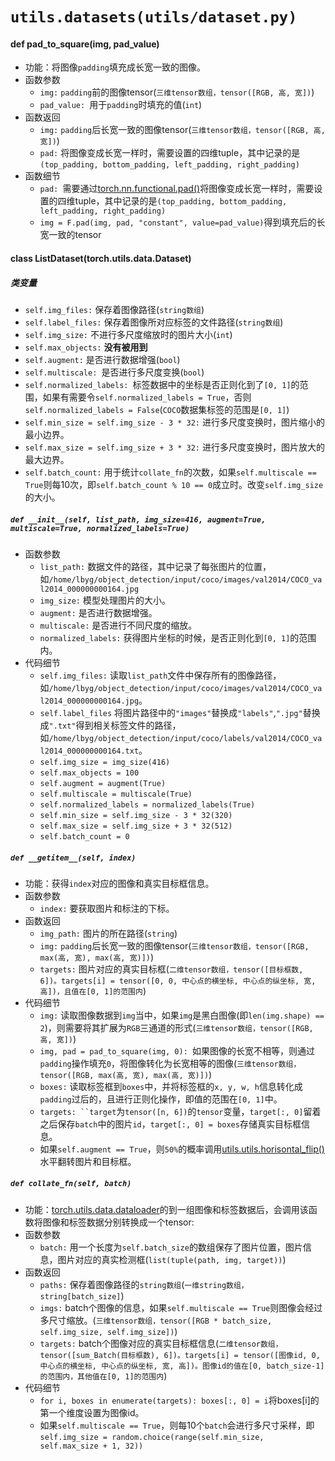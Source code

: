 # `utils.datasets(utils/dataset.py)`

#### def pad_to_square(img, pad_value)
- 功能：将图像`padding`填充成长宽一致的图像。
- 函数参数
  - `img:` `padding`前的图像tensor(`三维tensor数组，tensor([RGB, 高, 宽])`)
  - `pad_value: `用于`padding`时填充的值(`int`)
- 函数返回
  - `img:` `padding`后长宽一致的图像tensor(`三维tensor数组，tensor([RGB, 高, 宽])`)
  - `pad:` 将图像变成长宽一样时，需要设置的四维tuple，其中记录的是`(top_padding, bottom_padding, left_padding, right_padding)`
- 函数细节
  - `pad: `需要通过[torch.nn.functional.pad()][torch.nn.functional.pad]将图像变成长宽一样时，需要设置的四维tuple，其中记录的是`(top_padding, bottom_padding, left_padding, right_padding)`
  - `img = F.pad(img, pad, "constant", value=pad_value)`得到填充后的长宽一致的tensor

#### class ListDataset(torch.utils.data.Dataset)
##### 类变量
- `self.img_files:` 保存着图像路径(`string数组`)
- `self.label_files:` 保存着图像所对应标签的文件路径(`string数组`)
- `self.img_size:` 不进行多尺度缩放时的图片大小(`int`)
- `self.max_objects:` **没有被用到**
- `self.augment:` 是否进行数据增强(`bool`)
- `self.multiscale: `是否进行多尺度变换(`bool`)
- `self.normalized_labels: `标签数据中的坐标是否正则化到了`[0, 1]`的范围，如果有需要令`self.normalized_labels = True`，否则`self.normalized_labels = False`(`COCO`数据集标签的范围是`[0, 1]`)
- `self.min_size = self.img_size - 3 * 32:` 进行多尺度变换时，图片缩小的最小边界。
- `self.max_size = self.img_size + 3 * 32:` 进行多尺度变换时，图片放大的最大边界。
- `self.batch_count:` 用于统计`collate_fn`的次数，如果`self.multiscale == True`则每10次，即`self.batch_count % 10 == 0`成立时。改变`self.img_size`的大小。
##### `def __init__(self, list_path, img_size=416, augment=True, multiscale=True, normalized_labels=True)`
- 函数参数
  - `list_path:` 数据文件的路径，其中记录了每张图片的位置，如`/home/lbyg/object_detection/input/coco/images/val2014/COCO_val2014_000000000164.jpg`
  - `img_size:` 模型处理图片的大小。
  - `augment:` 是否进行数据增强。
  - `multiscale:` 是否进行不同尺度的缩放。
  - `normalized_labels:` 获得图片坐标的时候，是否正则化到`[0, 1]`的范围内。
- 代码细节
  - `self.img_files:` 读取`list_path`文件中保存所有的图像路径，如`/home/lbyg/object_detection/input/coco/images/val2014/COCO_val2014_000000000164.jpg`。
  - `self.label_files` 将图片路径中的`"images"`替换成`"labels"`,`".jpg"`替换成`".txt"`得到相关标签文件的路径，如`/home/lbyg/object_detection/input/coco/labels/val2014/COCO_val2014_000000000164.txt`。
  - `self.img_size = img_size(416)`
  - `self.max_objects = 100`
  - `self.augment = augment(True)`
  - `self.multiscale = multiscale(True)`
  - `self.normalized_labels = normalized_labels(True)`
  - `self.min_size = self.img_size - 3 * 32(320)`
  - `self.max_size = self.img_size + 3 * 32(512)`
  - `self.batch_count = 0`
##### `def __getitem__(self, index)`
- 功能：获得`index`对应的图像和真实目标框信息。
- 函数参数
  - `index:` 要获取图片和标注的下标。
- 函数返回
  - `img_path:` 图片的所在路径(`string`)
  - `img:` `padding`后长宽一致的图像tensor(`三维tensor数组，tensor([RGB, max(高, 宽), max(高, 宽)])`)
  - `targets:` 图片对应的真实目标框(`二维tensor数组，tensor([目标框数, 6])。targets[i] = tensor([0, 0, 中心点的横坐标, 中心点的纵坐标, 宽, 高])，且值在[0, 1]的范围内`)
- 代码细节
  - `img:` 读取图像数据到`img`当中，如果`img`是黑白图像(即`len(img.shape) == 2`)，则需要将其扩展为`RGB`三通道的形式(`三维tensor数组，tensor([RGB, 高, 宽])`)
  - `img, pad = pad_to_square(img, 0): `如果图像的长宽不相等，则通过`padding`操作填充`0`，将图像转化为长宽相等的图像(`三维tensor数组，tensor([RGB, max(高, 宽), max(高, 宽)])`)
  - `boxes:` 读取标签框到`boxes`中，并将标签框的`x, y, w, h`信息转化成`padding`过后的，且进行正则化操作，即值的范围在`[0, 1]`中。
  - `targets: ``target`为`tensor([n, 6])`的`tensor`变量，`target[:, 0]`留着之后保存`batch`中的图片`id`，`target[:, 0] = boxes`存储真实目标框信息。
  - 如果`self.augment == True`，则`50%`的概率调用[utils.utils.horisontal_flip()][utils.utils.horisontal_flip]水平翻转图片和目标框。
  
##### `def collate_fn(self, batch)`
- 功能：[torch.utils.data.dataloader]的到一组图像和标签数据后，会调用该函数将图像和标签数据分别转换成一个tensor:
- 函数参数
  - `batch:` 用一个长度为`self.batch_size`的数组保存了图片位置，图片信息，图片对应的真实检测框(`list(tuple(path, img, target))`)
- 函数返回
  - `paths:` 保存着图像路径的`string数组`(`一维string数组，string[batch_size]`)
  - `imgs:` batch个图像的信息，如果`self.multiscale == True`则图像会经过多尺寸缩放。(`三维tensor数组，tensor([RGB * batch_size, self.img_size, self.img_size])`)
  - `targets:` batch个图像对应的真实目标框信息(`二维tensor数组，tensor([sum_Batch(目标框数), 6])。targets[i] = tensor([图像id, 0, 中心点的横坐标, 中心点的纵坐标, 宽, 高])。图像id的值在[0, batch_size-1]的范围内，其他值在[0, 1]的范围内`)
- 代码细节
  - `for i, boxes in enumerate(targets): boxes[:, 0] = i`将boxes[i]的第一个维度设置为图像id。
  - 如果`self.multiscale == True`，则每10个`batch`会进行多尺寸采样，即`self.img_size = random.choice(range(self.min_size, self.max_size + 1, 32))`
  
[torch.utils.data.dataloader]:<https://pytorch.org/docs/stable/data.html>
[torch.nn.functional.pad]:<https://pytorch.org/docs/stable/nn.functional.html>
[utils.utils.horisontal_flip]:<augmentations.md#def-horisontal_flipimages-targets>
